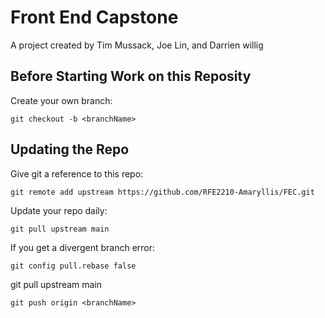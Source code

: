 # Front End Capstone

A project created by Tim Mussack, Joe Lin, and Darrien willig

## Before Starting Work on this Reposity

Create your own branch:

    git checkout -b <branchName>

## Updating the Repo

Give git a reference to this repo:

    git remote add upstream https://github.com/RFE2210-Amaryllis/FEC.git

Update your repo daily:

    git pull upstream main

If you get a divergent branch error:

    git config pull.rebase false

git pull upstream main

    git push origin <branchName>
